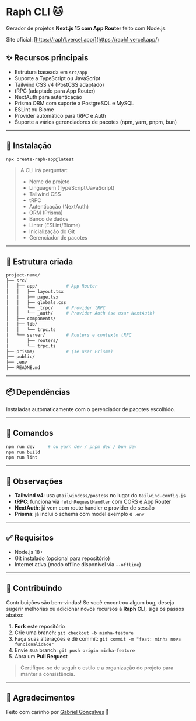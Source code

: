 
# Raph CLI 🐱

Gerador de projetos **Next.js 15 com App Router** feito com Node.js.

Site oficial: [https://raph1.vercel.app/](https://raph1.vercel.app/)

## ✨ Recursos principais

- Estrutura baseada em `src/app`
- Suporte a TypeScript ou JavaScript
- Tailwind CSS v4 (PostCSS adaptado)
- tRPC (adaptado para App Router)
- NextAuth para autenticação
- Prisma ORM com suporte a PostgreSQL e MySQL
- ESLint ou Biome
- Provider automático para tRPC e Auth
- Suporte a vários gerenciadores de pacotes (npm, yarn, pnpm, bun)

---

## 🚀 Instalação

```bash
npx create-raph-app@latest
```

> A CLI irá perguntar:
> - Nome do projeto
> - Linguagem (TypeScript/JavaScript)
> - Tailwind CSS
> - tRPC
> - Autenticação (NextAuth)
> - ORM (Prisma)
> - Banco de dados
> - Linter (ESLint/Biome)
> - Inicialização do Git
> - Gerenciador de pacotes

---

## 📁 Estrutura criada

```bash
project-name/
├── src/
│   ├── app/           # App Router
│   │   ├── layout.tsx
│   │   ├── page.tsx
│   │   ├── globals.css
│   │   └── _trpc/     # Provider tRPC
│   │   └── _auth/     # Provider Auth (se usar NextAuth)
│   ├── components/
│   ├── lib/
│   │   └── trpc.ts
│   └── server/        # Routers e contexto tRPC
│       ├── routers/
│       └── trpc.ts
├── prisma/            # (se usar Prisma)
├── public/
├── .env
├── README.md
```

---

## 📦 Dependências

Instaladas automaticamente com o gerenciador de pacotes escolhido.

---

## 🔧 Comandos

```bash
npm run dev     # ou yarn dev / pnpm dev / bun dev
npm run build
npm run lint
```

---

## 🧠 Observações

- **Tailwind v4**: usa `@tailwindcss/postcss` no lugar do `tailwind.config.js`
- **tRPC**: funciona via `fetchRequestHandler` com CORS e App Router
- **NextAuth**: já vem com route handler e provider de sessão
- **Prisma**: já inclui o schema com model exemplo e `.env`

---

## ✅ Requisitos

- Node.js 18+
- Git instalado (opcional para repositório)
- Internet ativa (modo offline disponível via `--offline`)

---

## 🤝 Contribuindo

Contribuições são bem-vindas! Se você encontrou algum bug, deseja sugerir melhorias ou adicionar novos recursos à **Raph CLI**, siga os passos abaixo:

1. **Fork** este repositório
2. Crie uma branch: `git checkout -b minha-feature`
3. Faça suas alterações e dê commit: `git commit -m "feat: minha nova funcionalidade"`
4. Envie sua branch: `git push origin minha-feature`
5. Abra um **Pull Request**

> Certifique-se de seguir o estilo e a organização do projeto para manter a consistência.

--- 

## 🐾 Agradecimentos

Feito com carinho por [Gabriel Gonçalves](https://gabriellucasvh.vercel.app/) 💛
